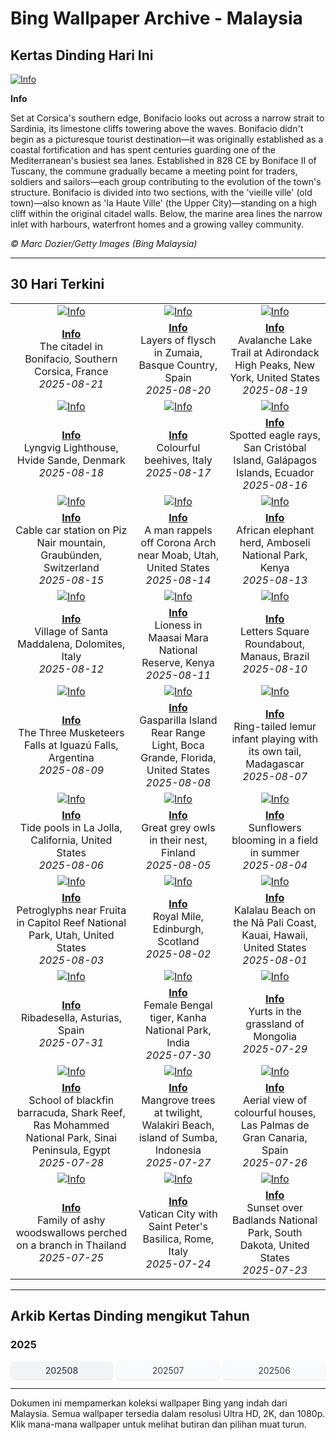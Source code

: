 # Bing Wallpaper Archive - Malaysia

## Kertas Dinding Hari Ini

[![Info](https://www.bing.com/th?id=OHR.CitadelBonifacio_ROW5645693651_UHD.jpg&pid=hp&w=2560)](https://bing.codexun.com/my/detail/20250821)

**Info**

Set at Corsica's southern edge, Bonifacio looks out across a narrow strait to Sardinia, its limestone cliffs towering above the waves. Bonifacio didn't begin as a picturesque tourist destination—it was originally established as a coastal fortification and has spent centuries guarding one of the Mediterranean's busiest sea lanes. Established in 828 CE by Boniface II of Tuscany, the commune gradually became a meeting point for traders, soldiers and sailors—each group contributing to the evolution of the town's structure. Bonifacio is divided into two sections, with the 'vieille ville' (old town)—also known as 'la Haute Ville' (the Upper City)—standing on a high cliff within the original citadel walls. Below, the marine area lines the narrow inlet with harbours, waterfront homes and a growing valley community.

*© Marc Dozier/Getty Images (Bing Malaysia)*

---

## 30 Hari Terkini

| | | |
|:---:|:---:|:---:|
| [![Info](https://www.bing.com/th?id=OHR.CitadelBonifacio_ROW5645693651_UHD.jpg&pid=hp&w=2560)](https://bing.codexun.com/my/detail/20250821) | [![Info](https://www.bing.com/th?id=OHR.GipuzcoaSummer_ROW5551089786_UHD.jpg&pid=hp&w=2560)](https://bing.codexun.com/my/detail/20250820) | [![Info](https://www.bing.com/th?id=OHR.AvalancheLake_ROW5439773268_UHD.jpg&pid=hp&w=2560)](https://bing.codexun.com/my/detail/20250819) | 
| **[Info](https://bing.codexun.com/my/detail/20250821)**<br>The citadel in Bonifacio, Southern Corsica, France<br>*2025-08-21* | **[Info](https://bing.codexun.com/my/detail/20250820)**<br>Layers of flysch in Zumaia, Basque Country, Spain<br>*2025-08-20* | **[Info](https://bing.codexun.com/my/detail/20250819)**<br>Avalanche Lake Trail at Adirondack High Peaks, New York, United States<br>*2025-08-19* | 
| [![Info](https://www.bing.com/th?id=OHR.LyngvigLighthouse_ROW5324860565_UHD.jpg&pid=hp&w=2560)](https://bing.codexun.com/my/detail/20250818) | [![Info](https://www.bing.com/th?id=OHR.ColorfulBeehives_ROW5187644040_UHD.jpg&pid=hp&w=2560)](https://bing.codexun.com/my/detail/20250817) | [![Info](https://www.bing.com/th?id=OHR.SpottedEagleRay_ROW5085410852_UHD.jpg&pid=hp&w=2560)](https://bing.codexun.com/my/detail/20250816) | 
| **[Info](https://bing.codexun.com/my/detail/20250818)**<br>Lyngvig Lighthouse, Hvide Sande, Denmark<br>*2025-08-18* | **[Info](https://bing.codexun.com/my/detail/20250817)**<br>Colourful beehives, Italy<br>*2025-08-17* | **[Info](https://bing.codexun.com/my/detail/20250816)**<br>Spotted eagle rays, San Cristóbal Island, Galápagos Islands, Ecuador<br>*2025-08-16* | 
| [![Info](https://www.bing.com/th?id=OHR.PizNairPeak_ROW4951213904_UHD.jpg&pid=hp&w=2560)](https://bing.codexun.com/my/detail/20250815) | [![Info](https://www.bing.com/th?id=OHR.CoronaArch_ROW4754489590_UHD.jpg&pid=hp&w=2560)](https://bing.codexun.com/my/detail/20250814) | [![Info](https://www.bing.com/th?id=OHR.KenyaElephants_ROW4632844635_UHD.jpg&pid=hp&w=2560)](https://bing.codexun.com/my/detail/20250813) | 
| **[Info](https://bing.codexun.com/my/detail/20250815)**<br>Cable car station on Piz Nair mountain, Graubünden, Switzerland<br>*2025-08-15* | **[Info](https://bing.codexun.com/my/detail/20250814)**<br>A man rappels off Corona Arch near Moab, Utah, United States<br>*2025-08-14* | **[Info](https://bing.codexun.com/my/detail/20250813)**<br>African elephant herd, Amboseli National Park, Kenya<br>*2025-08-13* | 
| [![Info](https://www.bing.com/th?id=OHR.SantaMaddalena_ROW4509037757_UHD.jpg&pid=hp&w=2560)](https://bing.codexun.com/my/detail/20250812) | [![Info](https://www.bing.com/th?id=OHR.LionessKenya_ROW4235545619_UHD.jpg&pid=hp&w=2560)](https://bing.codexun.com/my/detail/20250811) | [![Info](https://www.bing.com/th?id=OHR.RotatoriaLetras_ROW3601160329_UHD.jpg&pid=hp&w=2560)](https://bing.codexun.com/my/detail/20250810) | 
| **[Info](https://bing.codexun.com/my/detail/20250812)**<br>Village of Santa Maddalena, Dolomites, Italy<br>*2025-08-12* | **[Info](https://bing.codexun.com/my/detail/20250811)**<br>Lioness in Maasai Mara National Reserve, Kenya<br>*2025-08-11* | **[Info](https://bing.codexun.com/my/detail/20250810)**<br>Letters Square Roundabout, Manaus, Brazil<br>*2025-08-10* | 
| [![Info](https://www.bing.com/th?id=OHR.IguazuArgentina_ROW3437451352_UHD.jpg&pid=hp&w=2560)](https://bing.codexun.com/my/detail/20250809) | [![Info](https://www.bing.com/th?id=OHR.GasparillaLight_ROW6062509878_UHD.jpg&pid=hp&w=2560)](https://bing.codexun.com/my/detail/20250808) | [![Info](https://www.bing.com/th?id=OHR.BabyLemur_ROW5956965002_UHD.jpg&pid=hp&w=2560)](https://bing.codexun.com/my/detail/20250807) | 
| **[Info](https://bing.codexun.com/my/detail/20250809)**<br>The Three Musketeers Falls at Iguazú Falls, Argentina<br>*2025-08-09* | **[Info](https://bing.codexun.com/my/detail/20250808)**<br>Gasparilla Island Rear Range Light, Boca Grande, Florida, United States<br>*2025-08-08* | **[Info](https://bing.codexun.com/my/detail/20250807)**<br>Ring-tailed lemur infant playing with its own tail, Madagascar<br>*2025-08-07* | 
| [![Info](https://www.bing.com/th?id=OHR.CaliforniaTidepool_ROW5850471362_UHD.jpg&pid=hp&w=2560)](https://bing.codexun.com/my/detail/20250806) | [![Info](https://www.bing.com/th?id=OHR.LaplandOwl_ROW5757623428_UHD.jpg&pid=hp&w=2560)](https://bing.codexun.com/my/detail/20250805) | [![Info](https://www.bing.com/th?id=OHR.HappySunflower_ROW5658655277_UHD.jpg&pid=hp&w=2560)](https://bing.codexun.com/my/detail/20250804) | 
| **[Info](https://bing.codexun.com/my/detail/20250806)**<br>Tide pools in La Jolla, California, United States<br>*2025-08-06* | **[Info](https://bing.codexun.com/my/detail/20250805)**<br>Great grey owls in their nest, Finland<br>*2025-08-05* | **[Info](https://bing.codexun.com/my/detail/20250804)**<br>Sunflowers blooming in a field in summer<br>*2025-08-04* | 
| [![Info](https://www.bing.com/th?id=OHR.FruitaPetroglyphs_ROW5543812447_UHD.jpg&pid=hp&w=2560)](https://bing.codexun.com/my/detail/20250803) | [![Info](https://www.bing.com/th?id=OHR.EdinburghFringe_ROW5428357489_UHD.jpg&pid=hp&w=2560)](https://bing.codexun.com/my/detail/20250802) | [![Info](https://www.bing.com/th?id=OHR.NaPaliKauai_ROW5276434924_UHD.jpg&pid=hp&w=2560)](https://bing.codexun.com/my/detail/20250801) | 
| **[Info](https://bing.codexun.com/my/detail/20250803)**<br>Petroglyphs near Fruita in Capitol Reef National Park, Utah, United States<br>*2025-08-03* | **[Info](https://bing.codexun.com/my/detail/20250802)**<br>Royal Mile, Edinburgh, Scotland<br>*2025-08-02* | **[Info](https://bing.codexun.com/my/detail/20250801)**<br>Kalalau Beach on the Nā Pali Coast, Kauai, Hawaii, United States<br>*2025-08-01* | 
| [![Info](https://www.bing.com/th?id=OHR.RibadesellaSummer_ROW5171975400_UHD.jpg&pid=hp&w=2560)](https://bing.codexun.com/my/detail/20250731) | [![Info](https://www.bing.com/th?id=OHR.TigerDay_ROW4927777950_UHD.jpg&pid=hp&w=2560)](https://bing.codexun.com/my/detail/20250730) | [![Info](https://www.bing.com/th?id=OHR.MongoliaYurts_ROW4824239487_UHD.jpg&pid=hp&w=2560)](https://bing.codexun.com/my/detail/20250729) | 
| **[Info](https://bing.codexun.com/my/detail/20250731)**<br>Ribadesella, Asturias, Spain<br>*2025-07-31* | **[Info](https://bing.codexun.com/my/detail/20250730)**<br>Female Bengal tiger, Kanha National Park, India<br>*2025-07-30* | **[Info](https://bing.codexun.com/my/detail/20250729)**<br>Yurts in the grassland of Mongolia<br>*2025-07-29* | 
| [![Info](https://www.bing.com/th?id=OHR.BlackfinBarracuda_ROW4721072499_UHD.jpg&pid=hp&w=2560)](https://bing.codexun.com/my/detail/20250728) | [![Info](https://www.bing.com/th?id=OHR.MangroveTwilight_ROW4626130443_UHD.jpg&pid=hp&w=2560)](https://bing.codexun.com/my/detail/20250727) | [![Info](https://www.bing.com/th?id=OHR.LasPalmas_ROW4505111661_UHD.jpg&pid=hp&w=2560)](https://bing.codexun.com/my/detail/20250726) | 
| **[Info](https://bing.codexun.com/my/detail/20250728)**<br>School of blackfin barracuda, Shark Reef, Ras Mohammed National Park, Sinai Peninsula, Egypt<br>*2025-07-28* | **[Info](https://bing.codexun.com/my/detail/20250727)**<br>Mangrove trees at twilight, Walakiri Beach, island of Sumba, Indonesia<br>*2025-07-27* | **[Info](https://bing.codexun.com/my/detail/20250726)**<br>Aerial view of colourful houses, Las Palmas de Gran Canaria, Spain<br>*2025-07-26* | 
| [![Info](https://www.bing.com/th?id=OHR.AshyWoodswallow_ROW0000420936_UHD.jpg&pid=hp&w=2560)](https://bing.codexun.com/my/detail/20250725) | [![Info](https://www.bing.com/th?id=OHR.VaticanCity_ROW9915711454_UHD.jpg&pid=hp&w=2560)](https://bing.codexun.com/my/detail/20250724) | [![Info](https://www.bing.com/th?id=OHR.BadlandsSunset_ROW9806016673_UHD.jpg&pid=hp&w=2560)](https://bing.codexun.com/my/detail/20250723) | 
| **[Info](https://bing.codexun.com/my/detail/20250725)**<br>Family of ashy woodswallows perched on a branch in Thailand<br>*2025-07-25* | **[Info](https://bing.codexun.com/my/detail/20250724)**<br>Vatican City with Saint Peter's Basilica, Rome, Italy<br>*2025-07-24* | **[Info](https://bing.codexun.com/my/detail/20250723)**<br>Sunset over Badlands National Park, South Dakota, United States<br>*2025-07-23* | 


---

## Arkib Kertas Dinding mengikut Tahun

### 2025
<div style="display: grid; grid-template-columns: repeat(auto-fit, minmax(80px, 1fr)); gap: 6px; margin: 12px 0;">
<a href="https://bing.codexun.com/my/archive/202508" style="padding: 6px 12px; font-size: 14px; border-radius: 6px; box-shadow: 0 1px 2px rgba(0,0,0,0.1); background-color: #f3f4f6; color: #374151; text-decoration: none; text-align: center; transition: background-color 0.2s ease; font-weight: 500;">202508</a>
<a href="https://bing.codexun.com/my/archive/202507" style="padding: 6px 12px; font-size: 14px; border-radius: 6px; box-shadow: 0 1px 2px rgba(0,0,0,0.1); background-color: #f9fafb; color: #374151; text-decoration: none; text-align: center; transition: background-color 0.2s ease;">202507</a>
<a href="https://bing.codexun.com/my/archive/202506" style="padding: 6px 12px; font-size: 14px; border-radius: 6px; box-shadow: 0 1px 2px rgba(0,0,0,0.1); background-color: #f9fafb; color: #374151; text-decoration: none; text-align: center; transition: background-color 0.2s ease;">202506</a>
</div>



---

Dokumen ini mempamerkan koleksi wallpaper Bing yang indah dari Malaysia. Semua wallpaper tersedia dalam resolusi Ultra HD, 2K, dan 1080p. Klik mana-mana wallpaper untuk melihat butiran dan pilihan muat turun.
